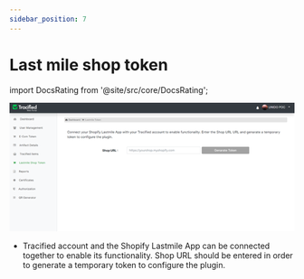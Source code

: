 ```yaml
---
sidebar_position: 7
---
```


# Last mile shop token

import DocsRating from '@site/src/core/DocsRating';

![MarineGEO circle logo](../../static/img/lastmile1.png "MarineGEO logo")

- Tracified account and the Shopify Lastmile App can be connected together to enable its functionality. Shop URL should be entered in order to generate a temporary token to configure the plugin.

<DocsRating pageName="LastmileToken"/>

